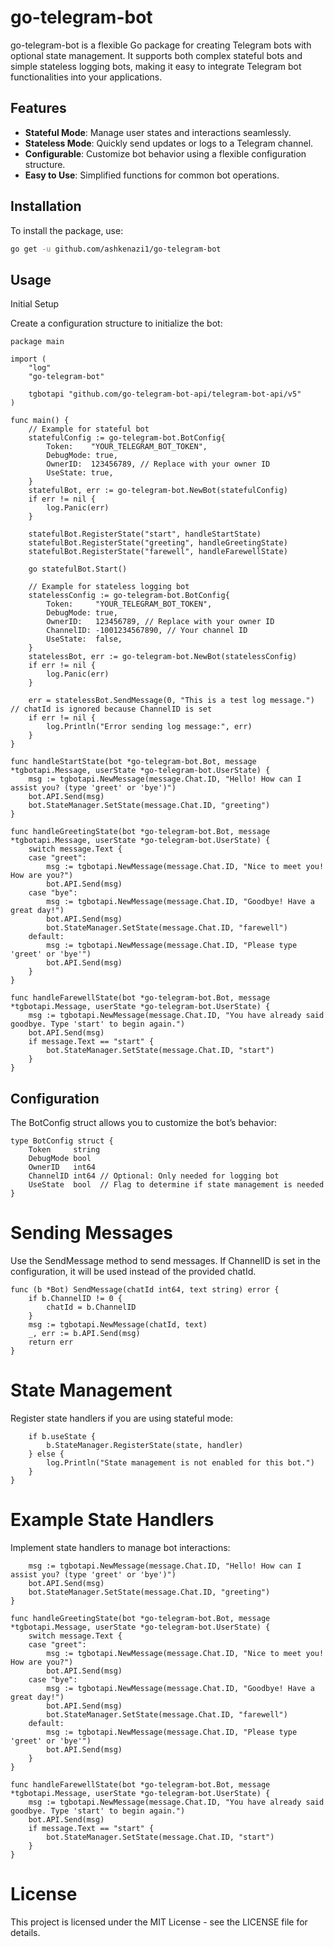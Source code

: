 # go-telegram-bot

go-telegram-bot is a flexible Go package for creating Telegram bots with optional state management. It supports both complex stateful bots and simple stateless logging bots, making it easy to integrate Telegram bot functionalities into your applications.

## Features

- **Stateful Mode**: Manage user states and interactions seamlessly.
- **Stateless Mode**: Quickly send updates or logs to a Telegram channel.
- **Configurable**: Customize bot behavior using a flexible configuration structure.
- **Easy to Use**: Simplified functions for common bot operations.

## Installation

To install the package, use:

```sh
go get -u github.com/ashkenazi1/go-telegram-bot
```

## Usage

Initial Setup

Create a configuration structure to initialize the bot:
```
package main

import (
    "log"
    "go-telegram-bot"

    tgbotapi "github.com/go-telegram-bot-api/telegram-bot-api/v5"
)

func main() {
    // Example for stateful bot
    statefulConfig := go-telegram-bot.BotConfig{
        Token:    "YOUR_TELEGRAM_BOT_TOKEN",
        DebugMode: true,
        OwnerID:  123456789, // Replace with your owner ID
        UseState: true,
    }
    statefulBot, err := go-telegram-bot.NewBot(statefulConfig)
    if err != nil {
        log.Panic(err)
    }

    statefulBot.RegisterState("start", handleStartState)
    statefulBot.RegisterState("greeting", handleGreetingState)
    statefulBot.RegisterState("farewell", handleFarewellState)

    go statefulBot.Start()

    // Example for stateless logging bot
    statelessConfig := go-telegram-bot.BotConfig{
        Token:     "YOUR_TELEGRAM_BOT_TOKEN",
        DebugMode: true,
        OwnerID:   123456789, // Replace with your owner ID
        ChannelID: -1001234567890, // Your channel ID
        UseState:  false,
    }
    statelessBot, err := go-telegram-bot.NewBot(statelessConfig)
    if err != nil {
        log.Panic(err)
    }

    err = statelessBot.SendMessage(0, "This is a test log message.") // chatId is ignored because ChannelID is set
    if err != nil {
        log.Println("Error sending log message:", err)
    }
}

func handleStartState(bot *go-telegram-bot.Bot, message *tgbotapi.Message, userState *go-telegram-bot.UserState) {
    msg := tgbotapi.NewMessage(message.Chat.ID, "Hello! How can I assist you? (type 'greet' or 'bye')")
    bot.API.Send(msg)
    bot.StateManager.SetState(message.Chat.ID, "greeting")
}

func handleGreetingState(bot *go-telegram-bot.Bot, message *tgbotapi.Message, userState *go-telegram-bot.UserState) {
    switch message.Text {
    case "greet":
        msg := tgbotapi.NewMessage(message.Chat.ID, "Nice to meet you! How are you?")
        bot.API.Send(msg)
    case "bye":
        msg := tgbotapi.NewMessage(message.Chat.ID, "Goodbye! Have a great day!")
        bot.API.Send(msg)
        bot.StateManager.SetState(message.Chat.ID, "farewell")
    default:
        msg := tgbotapi.NewMessage(message.Chat.ID, "Please type 'greet' or 'bye'")
        bot.API.Send(msg)
    }
}

func handleFarewellState(bot *go-telegram-bot.Bot, message *tgbotapi.Message, userState *go-telegram-bot.UserState) {
    msg := tgbotapi.NewMessage(message.Chat.ID, "You have already said goodbye. Type 'start' to begin again.")
    bot.API.Send(msg)
    if message.Text == "start" {
        bot.StateManager.SetState(message.Chat.ID, "start")
    }
}
```

## Configuration

The BotConfig struct allows you to customize the bot’s behavior:

```
type BotConfig struct {
    Token     string
    DebugMode bool
    OwnerID   int64
    ChannelID int64 // Optional: Only needed for logging bot
    UseState  bool  // Flag to determine if state management is needed
}
```

# Sending Messages

Use the SendMessage method to send messages. If ChannelID is set in the configuration, it will be used instead of the provided chatId.

```
func (b *Bot) SendMessage(chatId int64, text string) error {
    if b.ChannelID != 0 {
        chatId = b.ChannelID
    }
    msg := tgbotapi.NewMessage(chatId, text)
    _, err := b.API.Send(msg)
    return err
}
```

# State Management

Register state handlers if you are using stateful mode:

```func (b *Bot) RegisterState(state string, handler StateHandler) {
    if b.useState {
        b.StateManager.RegisterState(state, handler)
    } else {
        log.Println("State management is not enabled for this bot.")
    }
}
```

# Example State Handlers

Implement state handlers to manage bot interactions:

```func handleStartState(bot *go-telegram-bot.Bot, message *tgbotapi.Message, userState *go-telegram-bot.UserState) {
    msg := tgbotapi.NewMessage(message.Chat.ID, "Hello! How can I assist you? (type 'greet' or 'bye')")
    bot.API.Send(msg)
    bot.StateManager.SetState(message.Chat.ID, "greeting")
}

func handleGreetingState(bot *go-telegram-bot.Bot, message *tgbotapi.Message, userState *go-telegram-bot.UserState) {
    switch message.Text {
    case "greet":
        msg := tgbotapi.NewMessage(message.Chat.ID, "Nice to meet you! How are you?")
        bot.API.Send(msg)
    case "bye":
        msg := tgbotapi.NewMessage(message.Chat.ID, "Goodbye! Have a great day!")
        bot.API.Send(msg)
        bot.StateManager.SetState(message.Chat.ID, "farewell")
    default:
        msg := tgbotapi.NewMessage(message.Chat.ID, "Please type 'greet' or 'bye'")
        bot.API.Send(msg)
    }
}

func handleFarewellState(bot *go-telegram-bot.Bot, message *tgbotapi.Message, userState *go-telegram-bot.UserState) {
    msg := tgbotapi.NewMessage(message.Chat.ID, "You have already said goodbye. Type 'start' to begin again.")
    bot.API.Send(msg)
    if message.Text == "start" {
        bot.StateManager.SetState(message.Chat.ID, "start")
    }
}
```

# License

This project is licensed under the MIT License - see the LICENSE file for details.
